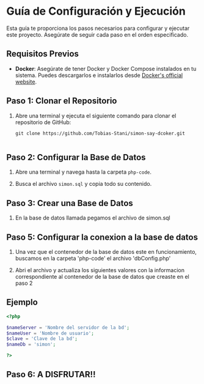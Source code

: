 # Guía de Configuración y Ejecución

Esta guía te proporciona los pasos necesarios para configurar y ejecutar este proyecto. Asegúrate de seguir cada paso en el orden especificado.

## Requisitos Previos

- **Docker**: Asegúrate de tener Docker y Docker Compose instalados en tu sistema. Puedes descargarlos e instalarlos desde [Docker's official website](https://www.docker.com/get-started).

## Paso 1: Clonar el Repositorio

1. Abre una terminal y ejecuta el siguiente comando para clonar el repositorio de GitHub:

   ```shell
   git clone https://github.com/Tobias-Stani/simon-say-dcoker.git


## Paso 2: Configurar la Base de Datos

1. Abre una terminal y navega hasta la carpeta `php-code`.

2. Busca el archivo `simon.sql` y copia todo su contenido.

## Paso 3: Crear una Base de Datos

1. En la base de datos llamada pegamos el archivo de simon.sql


## Paso 5: Configurar la conexion a la base de datos

1. Una vez que el contenedor de la base de datos este en funcionamiento, buscamos en la carpeta 'php-code' el archivo 'dbConfig.php'

2. Abri el archivo y actualiza los siguientes valores con la informacion correspondiente al contenedor de la base de datos que creaste en el paso 2 

## Ejemplo

```php
<?php

$nameServer = 'Nombre del servidor de la bd'; 
$nameUser = 'Nombre de usuario';
$clave = 'Clave de la bd';
$nameDb = 'simon';

?>
```
## Paso 6: A DISFRUTAR!!